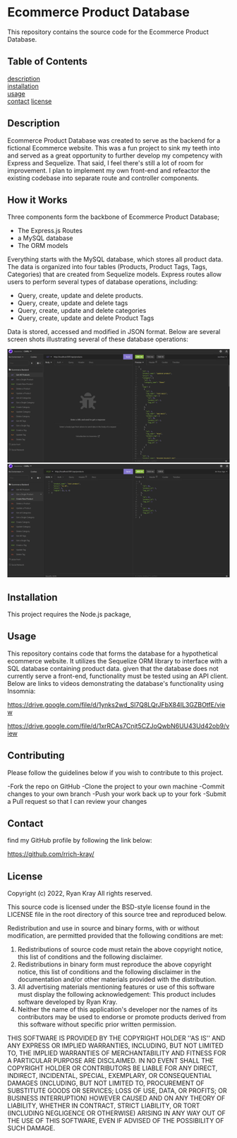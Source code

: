 # Ecommerce Product Database

This repository contains the source code for the Ecommerce Product Database.

## Table of Contents

[description](#description)  
[installation](#installation)  
[usage](#usage)  
[contact](#contact)
[license](#license)

## Description

Ecommerce Product Database was created to serve as the backend for a fictional Ecommerce website. This was a fun project to sink my teeth into and served as a great opportunity to further develop my competency with Express and Sequelize. That said, I feel there's still a lot of room for improvement. I plan to implement my own front-end and refeactor the existing codebase into separate route and controller components.

## How it Works

Three components form the backbone of Ecommerce Product Database;

- The Express.js Routes
- a MySQL database
- The ORM models

Everything starts with the MySQL database, which stores all product data. The data is organized into four tables (Products, Product Tags, Tags, Categories) that are created from Sequelize models. Express routes allow users to perform several types of database operations, including:

- Query, create, update and delete products.
- Query, create, update and delete tags
- Query, create, update and delete categories
- Query, create, update and delete Product Tags

Data is stored, accessed and modified in JSON format. Below are several screen shots illustrating several of these database operations:

![Get all Products Screenshot](./assets/images/screen1.png)
![Create Product Screenshot](./assets/images/screen2.png)

## Installation

This project requires the Node.js package,

## Usage

This repository contains code that forms the database for a hypothetical ecommerce website. It utilizes the Sequelize ORM library to interface with a SQL database containing product data. given that the database does not currently serve a front-end, functionality must be tested using an API client. Below are links to videos demonstrating the database's functionality using Insomnia:

https://drive.google.com/file/d/1ynks2wd_Sl7Q8LQrJFbX84IL3GZBOtfE/view

https://drive.google.com/file/d/1xrRCAs7Cnjt5CZJoQwbN6UU43Ud42ob9/view

## Contributing

Please follow the guidelines below if you wish to contribute to this project.

-Fork the repo on GitHub
-Clone the project to your own machine
-Commit changes to your own branch
-Push your work back up to your fork
-Submit a Pull request so that I can review your changes

## Contact

find my GitHub profile by following the link below:

https://github.com/rrich-kray/

## License

Copyright (c) 2022, Ryan Kray
All rights reserved.

This source code is licensed under the BSD-style license found in the LICENSE file in the root directory of this source tree and reproduced below.

Redistribution and use in source and binary forms, with or without modification, are permitted provided that the following conditions are met:

1. Redistributions of source code must retain the above copyright notice, this list of conditions and the following disclaimer.
2. Redistributions in binary form must reproduce the above copyright notice, this list of conditions and the following disclaimer in the documentation and/or other materials provided with the distribution.
3. All advertising materials mentioning features or use of this software must display the following acknowledgement: This product includes software developed by Ryan Kray.
4. Neither the name of this application's developer nor the names of its contributors may be used to endorse or promote products derived from this software without specific prior written permission.

THIS SOFTWARE IS PROVIDED BY THE COPYRIGHT HOLDER ''AS IS'' AND ANY EXPRESS OR IMPLIED WARRANTIES, INCLUDING, BUT NOT LIMITED TO, THE IMPLIED WARRANTIES OF MERCHANTABILITY AND FITNESS FOR A PARTICULAR PURPOSE ARE DISCLAIMED. IN NO EVENT SHALL THE COPYRIGHT HOLDER OR CONTRIBUTORS BE LIABLE FOR ANY DIRECT, INDIRECT, INCIDENTAL, SPECIAL, EXEMPLARY, OR CONSEQUENTIAL DAMAGES (INCLUDING, BUT NOT LIMITED TO, PROCUREMENT OF SUBSTITUTE GOODS OR SERVICES; LOSS OF USE, DATA, OR PROFITS; OR BUSINESS INTERRUPTION) HOWEVER CAUSED AND ON ANY THEORY OF LIABILITY, WHETHER IN CONTRACT, STRICT LIABILITY, OR TORT (INCLUDING NEGLIGENCE OR OTHERWISE) ARISING IN ANY WAY OUT OF THE USE OF THIS SOFTWARE, EVEN IF ADVISED OF THE POSSIBILITY OF SUCH DAMAGE.
